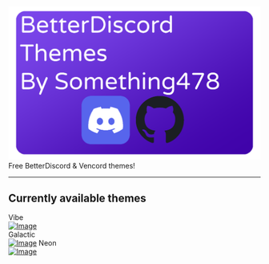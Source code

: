![Image](Resources/logo.png)
Free BetterDiscord & Vencord themes!

--------------------------------------
Currently available themes
-------------------------------------
Vibe\
[![Image](https://custom-icon-badges.demolab.com/badge/-Download-blue?style=for-the-badge&logo=download&logoColor=white "Download")](https://mega.nz/file/FIMBwBQA#xFVimZXwtikaODjs49bZSkIAgrfnZODBeeTh1xBJ3Sk)\
Galactic\
[![Image](https://custom-icon-badges.demolab.com/badge/-Download-blue?style=for-the-badge&logo=download&logoColor=white "Download")](https://mega.nz/file/VBkX2YDa#1fwG8CHto9Gqw_7PAd2rJCChoS1RB01TTHxJ-vByNCc)
Neon\
[![Image](https://custom-icon-badges.demolab.com/badge/-Download-blue?style=for-the-badge&logo=download&logoColor=white "Download")](https://mega.nz/file/dJ80QJTA#jqiGkI4jrNFjux1aYQrJjNLv8IXk5Bo8QuPC3mBFiIY)